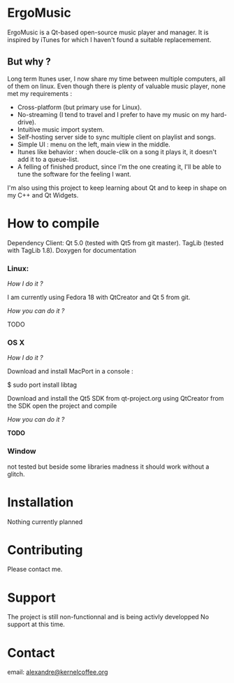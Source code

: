 ErgoMusic
=========

ErgoMusic is a Qt-based open-source music player and manager.
It is inspired by iTunes for which I haven't found a suitable replacemement.

But why ?
---------

Long term Itunes user, I now share my time between multiple computers, all of them on linux.
Even though there is plenty of valuable music player, none met my requirements :
- Cross-platform (but primary use for Linux).
- No-streaming (I tend to travel and I prefer to have my music on my hard-drive).
- Intuitive music import system.
- Self-hosting server side to sync multiple client on playlist and songs.
- Simple UI : menu on the left, main view in the middle.
- Itunes like behavior : when doucle-clik on a song it plays it, it doesn't add it to a queue-list.
- A felling of finished product, since I'm the one creating it, I'll be able to tune the software for the feeling I want.

I'm also using this project to keep learning about Qt and to keep in shape on my C++ and Qt Widgets.

How to compile
==============

Dependency Client:
Qt 5.0 (tested with Qt5 from git master).
TagLib (tested with TagLib 1.8).
Doxygen for documentation

### Linux:

*How I do it ?*

I am currently using Fedora 18 with QtCreator and Qt 5 from git.

*How you can do it ?*

TODO

### OS X

*How I do it ?*

Download and install MacPort
in a console :

   $ sudo port install libtag

Download and install the Qt5 SDK from qt-project.org
using QtCreator from the SDK open the project and compile

*How you can do it ?*

**TODO**

### Window

not tested but beside some libraries madness it should work without a glitch.

Installation
============

Nothing currently planned

Contributing
============

Please contact me.

Support
=======

The project is still non-functionnal and is being activly developped
No support at this time.

Contact
=======
email: alexandre@kernelcoffee.org

